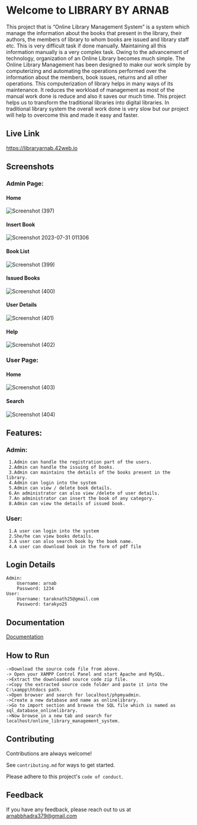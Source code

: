 
# Welcome to LIBRARY BY ARNAB

This project that is “Online Library Management System” is a system which manage the information about the books that present in the library, their authors, the members of library to whom books are issued and library staff etc. This is very difficult task if done manually. Maintaining all this information manually is a very complex task. Owing to the advancement of technology, organization of an Online Library becomes much simple. The Online Library Management has been designed to make our work simple by computerizing and automating the operations performed over the information about the members, book issues, returns and all other operations. This computerization of library helps in many ways of its maintenance. It reduces the workload of management as most of the manual work done is reduce and also it saves our much time.
This project helps us to transform the traditional libraries into digital libraries. In traditional library system the overall work done is very slow but our project will help to overcome this and made it easy and faster.


## Live Link
  https://libraryarnab.42web.io


## Screenshots
### Admin Page:
#### Home 
![Screenshot (397)](https://github.com/arnab078/Library/assets/89680488/a9585348-e12c-46c9-bc00-7b455719dfb3)

#### Insert Book
![Screenshot 2023-07-31 011306](https://github.com/arnab078/Library/assets/89680488/194cefac-21e8-4326-9364-d2b61fc72cd0)


#### Book List
![Screenshot (399)](https://github.com/arnab078/Library/assets/89680488/38db0ffc-d8b6-40d0-8ea3-0fb4f17caeb1)


#### Issued Books
![Screenshot (400)](https://github.com/arnab078/Library/assets/89680488/0b1e3949-cd71-433e-ae92-9e8ef619e8a8)

#### User Details
![Screenshot (401)](https://github.com/arnab078/Library/assets/89680488/1fa9eadd-0335-4e4a-9aac-d39d99898a02)

#### Help
![Screenshot (402)](https://github.com/arnab078/Library/assets/89680488/4c57cda2-662d-4702-acec-3724877e6f8f)



### User Page:
#### Home
![Screenshot (403)](https://github.com/arnab078/Library/assets/89680488/3bbd58f4-93db-4f19-85d4-6f23d1746c88)


#### Search
![Screenshot (404)](https://github.com/arnab078/Library/assets/89680488/13522032-bb7b-4bdf-976f-c217b57b7932)



## Features:
### Admin:
     1.Admin can handle the registration part of the users.
     2.Admin can handle the issuing of books.
     3.Admin can maintains the details of the books present in the library.
     4.Admin can login into the system
     5.Admin can view / delete book details.
     6.An administrator can also view /delete of user details.
     7.An administrator can insert the book of any category.
     8.Admin can view the details of issued book.
### User:
     1.A user can login into the system
     2.She/he can view books details.
     3.A user can also search book by the book name.
     4.A user can download book in the form of pdf file


## Login Details
    Admin: 
        Username: arnab
        Password: 1234
    User:
        Username: taraknath25@gmail.com
        Password: tarakyo25


## Documentation

[Documentation](https://linktodocumentation)


## How to Run
    ->Download the source code file from above.
    -> Open your XAMPP Control Panel and start Apache and MySQL.
    ->Extract the downloaded source code zip file.
    ->Copy the extracted source code folder and paste it into the C:\xampp\htdocs path.
    ->Open browser and search for localhost/phpmyadmin.
    ->Create a new database and name as onlinelibrary.
    ->Go to import section and browse the SQL file which is named as sql_database_onlinelibrary.
    ->Now browse in a new tab and search for localhost/online_library_management_system.
## Contributing

Contributions are always welcome!

See `contributing.md` for ways to get started.

Please adhere to this project's `code of conduct`.


## Feedback

If you have any feedback, please reach out to us at arnabbhadra379@gmail.com

